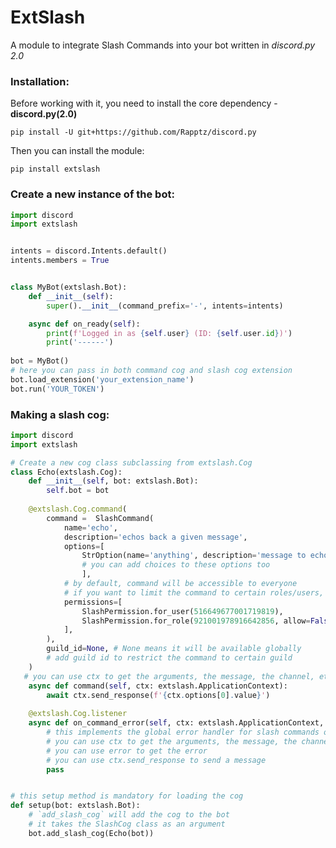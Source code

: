 # ExtSlash 
A module to integrate Slash Commands into your bot written in *discord.py 2.0*

### Installation:
Before working with it, you need to install the core dependency - **discord.py(2.0)**

`pip install -U git+https://github.com/Rapptz/discord.py`

Then you can install the module:

`pip install extslash`

### Create a new instance of the bot:

```python
import discord
import extslash


intents = discord.Intents.default()
intents.members = True


class MyBot(extslash.Bot):
    def __init__(self):
        super().__init__(command_prefix='-', intents=intents)

    async def on_ready(self):
        print(f'Logged in as {self.user} (ID: {self.user.id})')
        print('------')
        
bot = MyBot()
# here you can pass in both command cog and slash cog extension
bot.load_extension('your_extension_name')
bot.run('YOUR_TOKEN')
```
### Making a slash cog:
```python
import discord
import extslash

# Create a new cog class subclassing from extslash.Cog
class Echo(extslash.Cog):
    def __init__(self, bot: extslash.Bot):
        self.bot = bot
    
    @extslash.Cog.command(
        command =  SlashCommand(
            name='echo',
            description='echos back a given message',
            options=[
                StrOption(name='anything', description='message to echo back')
                # you can add choices to these options too 
                ],
            # by default, command will be accessible to everyone
            # if you want to limit the command to certain roles/users, you can add them here,
            permissions=[
                SlashPermission.for_user(516649677001719819),
                SlashPermission.for_role(921001978916642856, allow=False),
            ],
        ),
        guild_id=None, # None means it will be available globally
        # add guild id to restrict the command to certain guild
    )
   # you can use ctx to get the arguments, the message, the channel, etc.
    async def command(self, ctx: extslash.ApplicationContext):
        await ctx.send_response(f'{ctx.options[0].value}')
    
    @extslash.Cog.listener
    async def on_command_error(self, ctx: extslash.ApplicationContext, error):
        # this implements the global error handler for slash commands only 
        # you can use ctx to get the arguments, the message, the channel, etc.
        # you can use error to get the error
        # you can use ctx.send_response to send a message
        pass


# this setup method is mandatory for loading the cog
def setup(bot: extslash.Bot):
    # `add_slash_cog` will add the cog to the bot
    # it takes the SlashCog class as an argument
    bot.add_slash_cog(Echo(bot))

```
